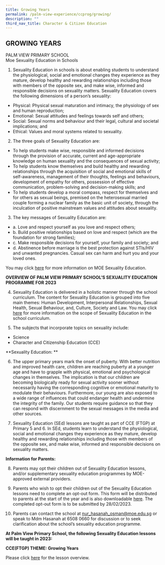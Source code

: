 ```yaml
---
title: Growing Years
permalink: /palm-view-experience/ccprog/growing/
description: ""
third_nav_title: Character & Citizen Education
---
```

## GROWING YEARS

PALM VIEW PRIMARY SCHOOL
</br>Moe Sexuality Education in Schools

1.	Sexuality Education in schools is about enabling students to understand the physiological, social and emotional changes they experience as they mature, develop healthy and rewarding relationships including those with members of the opposite sex, and make wise, informed and responsible decisions on sexuality matters. Sexuality Education covers the following dimensions of a person’s sexuality: 

* Physical: Physical sexual maturation and intimacy, the physiology of sex and human reproduction; 
* Emotional: Sexual attitudes and feelings towards self and others; 
* Social: Sexual norms and behaviour and their legal, cultural and societal implications; and 
* Ethical: Values and moral systems related to sexuality. 

2.	The three goals of Sexuality Education are: 

* To help students make wise, responsible and informed decisions through the provision of accurate, current and age-appropriate knowledge on human sexuality and the consequences of sexual activity; 
* To help students know themselves and build healthy and rewarding relationships through the acquisition of social and emotional skills of self-awareness, management of their thoughts, feelings and behaviours, development of empathy for others, possession of effective communication, problem-solving and decision-making skills; and 
* To help students develop a moral compass, respect for themselves and for others as sexual beings, premised on the heterosexual married couple forming a nuclear family as the basic unit of society, through the inculcation of positive mainstream values and attitudes about sexuality. 

3.	The key messages of Sexuality Education are: 

* a. Love and respect yourself as you love and respect others; 
* b. Build positive relationships based on love and respect (which are the foundation for strong families); 
* c. Make responsible decisions for yourself, your family and society; and 
* d. Abstinence before marriage is the best protection against STIs/HIV and unwanted pregnancies. Casual sex can harm and hurt you and your loved ones.

You may click [here](https://www.moe.gov.sg/education-in-sg/our-programmes/sexuality-education) for more information on MOE Sexuality Education.

**OVERVIEW OF PALM VIEW PRIMARY SCHOOL’S SEXUALITY EDUCATION PROGRAMME FOR 2023**

4.	Sexuality Education is delivered in a holistic manner through the school curriculum. The content for Sexuality Education is grouped into five main themes: Human Development, Interpersonal Relationships, Sexual Health, Sexual Behaviour, and, Culture, Society and Law. You may click [here](https://www.moe.gov.sg/education-in-sg/our-programmes/sexuality-education) for more information on the scope of Sexuality Education in the school curriculum.

5.	The subjects that incorporate topics on sexuality include:
* Science 
* Character and Citizenship Education (CCE)

**Sexuality Education: **

6. The upper primary years mark the onset of puberty.  With better nutrition and improved health care, children are reaching puberty at a younger age and have to grapple with physical, emotional and psychological changes in themselves. The implication is that our children are becoming biologically ready for sexual activity sooner without necessarily having the corresponding cognitive or emotional maturity to modulate their behaviours. Furthermore, our young are also exposed to a wide range of influences that could endanger health and undermine the integrity of the family. Our students require guidance so that they can respond with discernment to the sexual messages in the media and other sources.

7.	Sexuality Education (SEd) lessons are taught as part of CCE (FTGP) at Primary 5 and 6. In SEd, students learn to understand the physiological, social and emotional changes they experience as they mature, develop healthy and rewarding relationships including those with members of the opposite sex, and make wise, informed and responsible decisions on sexuality matters.

**Information  for Parents:**

8.	Parents may opt their children out of Sexuality Education lessons, and/or supplementary sexuality education programmes by MOE-approved external providers. 

9.	Parents who wish to opt their children out of the Sexuality Education lessons need to complete an opt-out form. This form will be distributed to parents at the start of the year and is also downloadable [here](/files/SEd_Opt_Out_Form%202023.pdf). The completed opt-out form is to be submitted by 28/02/2023.

10.	Parents can contact the school at nur_hasanah_osman@moe.edu.sg or speak to Mdm Hasanah at 6508 0660 for discussion or to seek clarification about the school’s sexuality education programme.

**At Palm View Primary School, the following Sexuality Education lessons will be taught in 2023:**

**CCE(FTGP) THEME: Growing Years**

Please click [here](/files/Growing%20Years%20Programme%202023.pdf) for the lesson overview.







